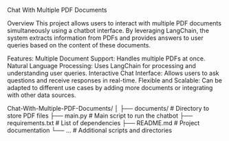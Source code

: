 Chat With Multiple PDF Documents

Overview
This project allows users to interact with multiple PDF documents simultaneously using a chatbot interface. By leveraging LangChain, the system extracts information from PDFs and provides answers to user queries based on the content of these documents.

Features:
Multiple Document Support: Handles multiple PDFs at once.
Natural Language Processing: Uses LangChain for processing and understanding user queries.
Interactive Chat Interface: Allows users to ask questions and receive responses in real-time.
Flexible and Scalable: Can be adapted to different use cases by adding more documents or integrating with other data sources.

Chat-With-Multiple-PDF-Documents/
│
├── documents/               # Directory to store PDF files
├── main.py                  # Main script to run the chatbot
├── requirements.txt         # List of dependencies
├── README.md                # Project documentation
└── ...                      # Additional scripts and directories
